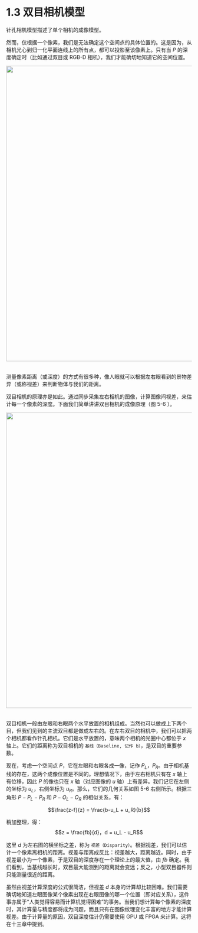 &emsp;
# 1.3 双目相机模型

针孔相机模型描述了单个相机的成像模型。


然而，仅根据一个像素，我们是无法确定这个空间点的具体位置的。这是因为，从相机光心到归一化平面连线上的所有点，都可以投影至该像素上。只有当 $P$ 的深度确定时（比如通过双目或 RGB-D 相机），我们才能确切地知道它的空间位置。

<div align="center">
    <image src="./imgs/5.1.2-3.png" width = 800>
</div>
&emsp;

测量像素距离（或深度）的方式有很多种，像人眼就可以根据左右眼看到的景物差异（或称视差）来判断物体与我们的距离。

双目相机的原理亦是如此。通过同步采集左右相机的图像，计算图像间视差，来估计每一个像素的深度。下面我们简单讲讲双目相机的成像原理（图 5-6 ）。

<div align="center">
    <image src="./imgs/5.1.3-1.png" width = 800>
</div>
&emsp;


双目相机一般由左眼和右眼两个水平放置的相机组成。当然也可以做成上下两个目，但我们见到的主流双目都是做成左右的。在左右双目的相机中，我们可以把两个相机都看作针孔相机。它们是水平放置的，意味两个相机的光圈中心都位于 $x$ 轴上。它们的距离称为双目相机的 `基线（Baseline, 记作 b）`，是双目的重要参数。

现在，考虑一个空间点 $P$，它在左眼和右眼各成一像，记作 $P_L， P_R$。由于相机基线的存在，这两个成像位置是不同的。理想情况下，由于左右相机只有在 $x$ 轴上有位移，因此 $P$ 的像也只在 $x$ 轴（对应图像的 $u$ 轴）上有差异。我们记它在左侧的坐标为 $u_L$，右侧坐标为 $u_R$。那么，它们的几何关系如图 5-6 右侧所示。根据三角形 $P - P_L - P_R$ 和 $P - O_L - O_R$ 的相似关系，有：

$$\frac{z-f}{z} = \frac{b-u_L + u_R}{b}$$

稍加整理，得：
$$z = \frac{fb}{d}，d = u_L - u_R$$

这里 $d$ 为左右图的横坐标之差，称为 `视差（Disparity）`。根据视差，我们可以估计一个像素离相机的距离。视差与距离成反比：视差越大，距离越近。同时，由于视差最小为一个像素，于是双目的深度存在一个理论上的最大值，由 $fb$ 确定。我们看到，当基线越长时，双目最大能测到的距离就会变远；反之，小型双目器件则只能测量很近的距离。

虽然由视差计算深度的公式很简洁，但视差 $d$ 本身的计算却比较困难。我们需要确切地知道左眼图像某个像素出现在右眼图像的哪一个位置（即对应关系），这件事亦属于“人类觉得容易而计算机觉得困难”的事务。当我们想计算每个像素的深度时，其计算量与精度都将成为问题，而且只有在图像纹理变化丰富的地方才能计算视差。由于计算量的原因，双目深度估计仍需要使用 GPU 或 FPGA 来计算。这将在十三章中提到。


